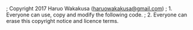 ; Copyright 2017 Haruo Wakakusa (haruowakakusa@gmail.com)
; 1. Everyone can use, copy and modify the following code.
; 2. Everyone can erase this copyright notice and licence terms.

